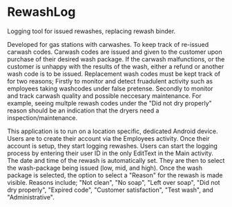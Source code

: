 # RewashLog
Logging tool for issued rewashes, replacing rewash binder.

Developed for gas stations with carwashes. To keep track of re-issued carwash codes.
Carwash codes are issued and given to the customer upon purchase of their desired wash package.
If the carwash malfunctions, or the customer is unhappy with the results of the wash, either a refund or another wash code is to be issued.
Replacement wash codes must be kept track of for two reasons; Firstly to monitor and detect fruadulent activity such as employees taking washcodes under false pretense. Secondly to monitor and track carwash quality and possible neccesary maintenance. For example, seeing multple rewash codes under the "Did not dry properly" reason should be an indication that the dryers need a inspection/maintenance. 

This application is to run on a location specific, dedicated Android device. 
Users are to create their account via the Employees activity. Once their account is setup, they start logging rewashes. 
Users can start the logging process by entering their user ID in the only EditText in the Main activity. 
The date and time of the rewash is automatically set. They are then to select the wash-package being issued (low, mid, and high). Once the wash package is selected, the option to select a "Reason" for the rewash is made visible. Reasons include; "Not clean", "No soap", "Left over soap", "Did not dry properly", "Expired code", "Customer satisfaction", "Test wash", and "Administrative".

